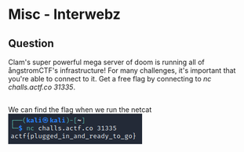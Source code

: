 # Misc - Interwebz

## Question
Clam's super powerful mega server of doom is running all of ångstromCTF's infrastructure! For many challenges, it's important that you're able to connect to it. Get a free flag by connecting to *nc challs.actf.co 31335*.

##
We can find the flag when we run the netcat
![Alt text](/Angstrom-2022/Misc-Interwebz/solution.png)